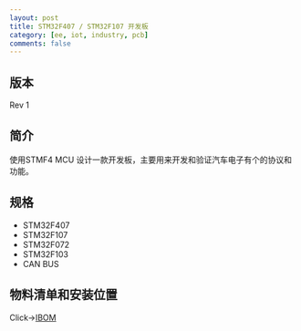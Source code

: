 ```yaml
---
layout: post
title: STM32F407 / STM32F107 开发板
category: [ee, iot, industry, pcb]
comments: false
---
```



## 版本
Rev 1

## 简介
使用STMF4 MCU 设计一款开发板，主要用来开发和验证汽车电子有个的协议和功能。

## 规格
- STM32F407
- STM32F107
- STM32F072
- STM32F103
- CAN BUS

## 物料清单和安装位置
Click->[IBOM](/static/KiCAD-20200823-STM32F407ZG/bom/ibom/html)

